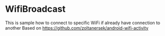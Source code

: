 # WifiBroadcast
This is sample how to connect to specific WiFi if already have connection to another
Based on https://github.com/zoltanersek/android-wifi-activity
